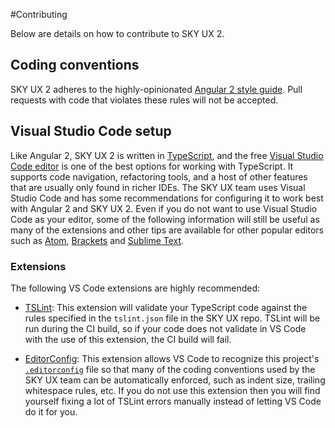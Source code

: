 #Contributing

Below are details on how to contribute to SKY UX 2.  

## Coding conventions

SKY UX 2 adheres to the highly-opinionated [Angular 2 style guide](https://angular.io/styleguide). Pull requests with code that violates these rules will not be accepted. 

## Visual Studio Code setup

Like Angular 2, SKY UX 2 is written in [TypeScript](https://www.typescriptlang.org/), and the free [Visual Studio Code editor](https://code.visualstudio.com/) is one of the best options for working with TypeScript.  It supports code navigation, refactoring tools, and a host of other features that are usually only found in richer IDEs.  The SKY UX team uses Visual Studio Code and has some recommendations for configuring it to work best with Angular 2 and SKY UX 2. Even if you do not want to use Visual Studio Code as your editor, some of the following information will still be useful as many of the extensions and other tips are available for other popular editors such as [Atom](https://atom.io/), [Brackets](http://brackets.io/) and [Sublime Text](https://www.sublimetext.com/).

### Extensions

The following VS Code extensions are highly recommended:

- [TSLint](https://marketplace.visualstudio.com/items?itemName=eg2.tslint): This extension will validate your TypeScript code against the rules specified in the `tslint.json` file in the SKY UX repo.  TSLint will be run during the CI build, so if your code does not validate in VS Code with the use of this extension, the CI build will fail.

- [EditorConfig](https://github.com/editorconfig/editorconfig-vscode): This extension allows VS Code to recognize this project's [`.editorconfig`](http://editorconfig.org/) file so that many of the coding conventions used by the SKY UX team can be automatically enforced, such as indent size, trailing whitespace rules, etc.  If you do not use this extension then you will find yourself fixing a lot of TSLint errors manually instead of letting VS Code do it for you.
